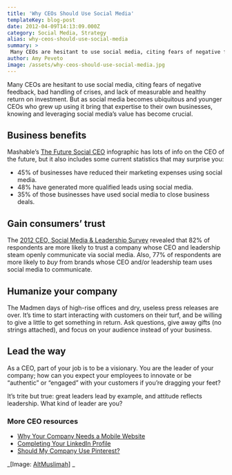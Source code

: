 ```yaml
---
title: 'Why CEOs Should Use Social Media'
templateKey: blog-post
date: 2012-04-09T14:13:09.000Z
category: Social Media, Strategy
alias: why-ceos-should-use-social-media
summary: > 
 Many CEOs are hesitant to use social media, citing fears of negative feedback, bad handling of crises, and lack of measurable and healthy return on investment. But as social media becomes ubiquitous and younger CEOs who grew up using it bring that expertise to their own businesses, knowing and leveraging social media’s value has become crucial.
author: Amy Peveto
image: /assets/why-ceos-should-use-social-media.jpg
---
```


Many CEOs are hesitant to use social media, citing fears of negative feedback, bad handling of crises, and lack of measurable and healthy return on investment. But as social media becomes ubiquitous and younger CEOs who grew up using it bring that expertise to their own businesses, knowing and leveraging social media’s value has become crucial.

Business benefits
-----------------

Mashable’s [The Future Social CEO](http://4.mshcdn.com/wp-content/uploads/2011/11/02_FutureSocialCEO.png) infographic has lots of info on the CEO of the future, but it also includes some current statistics that may surprise you:

*   45% of businesses have reduced their marketing expenses using social media.
*   48% have generated more qualified leads using social media.
*   35% of those businesses have used social media to close business deals.

Gain consumers’ trust
---------------------

The [2012 CEO, Social Media & Leadership Survey](http://www.brandfog.com/CEOSocialMediaSurvey/BRANDfog_2012_CEO_Survey.pdf) revealed that 82% of respondents are more likely to trust a company whose CEO and leadership steam openly communicate via social media. Also, 77% of respondents are more likely to _buy_ from brands whose CEO and/or leadership team uses social media to communicate.

Humanize your company
---------------------

The Madmen days of high-rise offices and dry, useless press releases are over. It’s time to start interacting with customers on their turf, and be willing to give a little to get something in return. Ask questions, give away gifts (no strings attached), and focus on your audience instead of your business.

Lead the way
------------

As a CEO, part of your job is to be a visionary. You are the leader of your company; how can you expect your employees to innovate or be “authentic” or “engaged” with your customers if you’re dragging your feet?

It’s trite but true: great leaders lead by example, and attitude reflects leadership. What kind of leader are you?

### More CEO resources

*   [Why Your Company Needs a Mobile Website](/insights/why-your-company-needs-mobile-website)
*   [Completing Your LinkedIn Profile](/insights/completing-your-linkedin-profile)
*   [Should My Company Use Pinterest?](/insights/should-my-company-use-pinterest)

_\[Image: [AltMuslimah](http://www.flickr.com/photos/aslanmedia_official/6292167103/)\] _